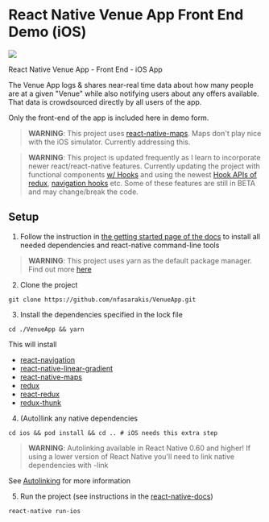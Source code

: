# React Native Venue App Front End Demo (iOS)

![](http://nfasarakis.com/GitHub_images/git_Venue.jpg)

React Native Venue App - Front End - iOS App

The Venue App logs & shares near-real time data about how many people are at a given "Venue" while also notifying users about any offers available. That data is crowdsourced directly by all users of the app.

Only the front-end of the app is included here in demo form.

> **WARNING**: This project uses [react-native-maps](https://github.com/react-native-community/react-native-maps). Maps don't
play nice with the iOS simulator. Currently addressing this.

> **WARNING**: This project is updated frequently as I learn to incorporate newer react/react-native features. Currently updating the project with functional components [w/ Hooks](https://reactjs.org/docs/hooks-reference.html) and using the newest [Hook APIs of redux](https://react-redux.js.org/api/hooks), [navigation hooks](https://github.com/react-navigation/hooks) etc. Some of these
features are still in BETA and may change/break the code.

## Setup

1. Follow the instruction in [the getting started page of the docs](https://facebook.github.io/react-native/docs/getting-started) to install all needed dependencies and react-native command-line tools

> **WARNING**: This project uses yarn as the default package manager. Find out more [here](https://code.fb.com/web/yarn-a-new-package-manager-for-javascript/)

2. Clone the project

```
git clone https://github.com/nfasarakis/VenueApp.git
```

3. Install the dependencies specified in the lock file

```
cd ./VenueApp && yarn
```

This will install
* [react-navigation](https://github.com/react-navigation/react-navigation)
* [react-native-linear-gradient](https://github.com/react-native-community/react-native-linear-gradient)
* [react-native-maps](https://github.com/react-native-community/react-native-maps)
* [redux](https://github.com/reduxjs/redux/)
* [react-redux](https://github.com/reduxjs/react-redux)
* [redux-thunk](https://github.com/reduxjs/redux-thunk)


4. (Auto)link any native dependencies

```
cd ios && pod install && cd .. # iOS needs this extra step
```

> **WARNING**: Autolinking available in React Native 0.60 and higher! If using a lower version of React Native you'll need to link native dependencies with -link

See [Autolinking](https://github.com/react-native-community/cli/blob/master/docs/autolinking.md) for more information

5. Run the project (see instructions in the [react-native-docs](https://facebook.github.io/react-native/docs/getting-started))

```
react-native run-ios
```
